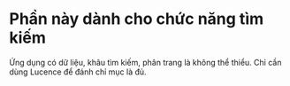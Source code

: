 # Phần này dành cho chức năng tìm kiếm

Ứng dụng có dữ liệu, khâu tìm kiếm, phân trang là không thể thiểu. Chỉ cần dùng Lucence để đánh chỉ mục là đủ.